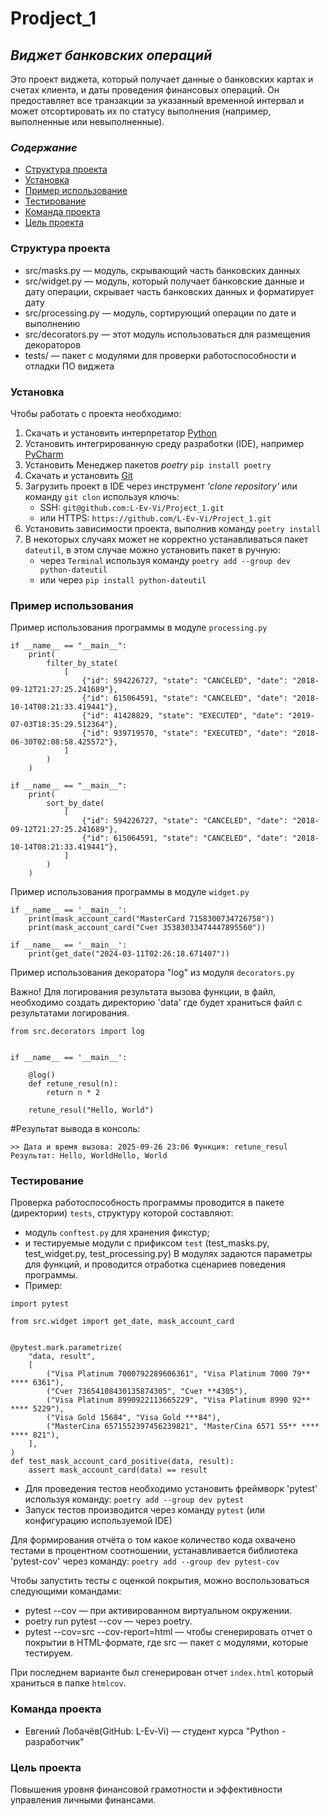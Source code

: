 # Prodject_1
## *Виджет банковских операций*

Это проект виджета, который получает данные о банковских картах и счетах клиента, 
и даты проведения финансовых операций. Он предоставляет все транзакции 
за указанный временной интервал и может отсортировать их по статусу выполнения 
(например, выполненные или невыполненные).

### *Содержание* 
- [Структура проекта](#Структура-проекта)
- [Установка](#установка)
- [Пример использование](#пример-использование)
- [Тестирование](#тестирование)
- [Команда проекта](#Команда-проекта)
- [Цель проекта](#цель-проекта)

### Структура проекта
+ src/masks.py — модуль, скрывающий часть банковских данных
+ src/widget.py — модуль, который получает банковские данные и 
дату операции, скрывает часть банковских данных и 
форматирует дату
+ src/processing.py — модуль, сортирующий операции по дате и выполнению
+ src/decorators.py — этот модуль использоваться для размещения декораторов
+ tests/ — пакет с модулями для проверки работоспособности и отладки ПО виджета

### Установка
Чтобы работать с проекта необходимо:
1. Скачать и установить интерпретатор [Python](https://www.python.org/downloads/)
2. Установить интегрированную среду разработки (IDE), например [PyCharm](https://www.jetbrains.com/pycharm/download/?section=windows)
3. Установить Менеджер пакетов *poetry* `pip install poetry`
4. Скачать и установить [Git](https://git-scm.com/downloads/win)
5. Загрузить проект в IDE через инструмент *'clone repository'* или команду `git clon`
   используя ключь: 
    - SSH: `git@github.com:L-Ev-Vi/Project_1.git`
    - или HTTPS: `https://github.com/L-Ev-Vi/Project_1.git`
6. Установить зависимости проекта, выполнив команду `poetry install`
7. В некоторых случаях может не корректно устанавливаться пакет `dateutil`, в этом случае можно установить пакет в ручную:
    - через `Terminal` используя команду `poetry add --group dev python-dateutil`
    - или через `pip install python-dateutil`

### Пример использования
Пример использования программы в модуле `processing.py`
```
if __name__ == "__main__":
    print(
        filter_by_state(
            [
                {"id": 594226727, "state": "CANCELED", "date": "2018-09-12T21:27:25.241689"},
                {"id": 615064591, "state": "CANCELED", "date": "2018-10-14T08:21:33.419441"},
                {"id": 41428829, "state": "EXECUTED", "date": "2019-07-03T18:35:29.512364"},
                {"id": 939719570, "state": "EXECUTED", "date": "2018-06-30T02:08:58.425572"},
            ]
        )
    )

if __name__ == "__main__":
    print(
        sort_by_date(
            [
                {"id": 594226727, "state": "CANCELED", "date": "2018-09-12T21:27:25.241689"},
                {"id": 615064591, "state": "CANCELED", "date": "2018-10-14T08:21:33.419441"},
            ]
        )
    )
```
Пример использования программы в модуле `widget.py`
```
if __name__ == '__main__':
    print(mask_account_card("MasterCard 7158300734726758"))
    print(mask_account_card("Счет 35383033474447895560"))

if __name__ == '__main__':
    print(get_date("2024-03-11T02:26:18.671407"))
```
Пример использования декоратора "log" из модуля `decorators.py`

Важно! Для логирования результата вызова функции, в файл, необходимо создать директорию 'data' где будет 
храниться файл с результатами логирования.
```
from src.decorators import log


if __name__ == '__main__':

    @log()
    def retune_resul(n):
        return n * 2
    
    retune_resul("Hello, World")
```
#Результат вывода в консоль:

`>> Дата и время вызова: 2025-09-26 23:06
Функция: retune_resul
Результат: Hello, WorldHello, World`

### Тестирование
Проверка работоспособность программы проводится в пакете (директории) `tests`, структуру которой составляют:
- модуль `conftest.py` для хранения фикстур;
-  и тестируемые модули с прификсом `test` (test_masks.py, test_widget.py, test_processing.py)
В модулях задаются параметры для функций, и проводится отработка сценариев поведения программы.
- Пример:
```
import pytest

from src.widget import get_date, mask_account_card


@pytest.mark.parametrize(
    "data, result",
    [
        ("Visa Platinum 7000792289606361", "Visa Platinum 7000 79** **** 6361"),
        ("Счет 73654108430135874305", "Счет **4305"),
        ("Visa Platinum 8990922113665229", "Visa Platinum 8990 92** **** 5229"),
        ("Visa Gold 15684", "Visa Gold ***84"),
        ("MasterCina 6571552397456239821", "MasterCina 6571 55** **** **** 821"),
    ],
)
def test_mask_account_card_positive(data, result):
    assert mask_account_card(data) == result
```
- Для проведения тестов необходимо установить фреймворк 'pytest' используя команду: `poetry add --group dev pytest`
- Запуск тестов производится через команду `pytest` (или конфигурацию используемой IDE)

Для формирования отчёта о том какое количество кода охвачено тестами в процентном соотношении, устанавливается библиотека 
'pytest-cov' через команду: `poetry add --group dev pytest-cov`

Чтобы запустить тесты с оценкой покрытия, можно воспользоваться следующими командами:
+ pytest --cov — при активированном виртуальном окружении.
+ poetry run pytest --cov — через poetry.
+ pytest --cov=src --cov-report=html — чтобы сгенерировать отчет о покрытии в HTML-формате, где 
src — пакет c модулями, которые тестируем. 

При последнем варианте был сгенерирован отчет `index.html` который храниться в папке `htmlcov`.

### Команда проекта
- Евгений Лобачёв(GitHub: L-Ev-Vi) — студент курса "Python - разработчик" 

### Цель проекта
Повышения уровня финансовой грамотности и эффективности управления личными финансами.
